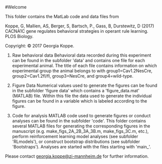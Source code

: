 #Welcome

This folder contains the MatLab code and data files from

Koppe, G, Mallien, AS, Berger, S, Bartsch, P., Gass, B, Durstewitz, D (2017) CACNA1C gene regulates behavioral strategies in operant rule learning. PLOS Biology.

Copyright: © 2017 Georgia Koppe.


1. Raw behavioral data
Behavioral data recorded during this experiment can be found in the subfolder 'data' and contains one file for each experimental animal. The title of each file contains information on which experimental group the animal belongs to with group1=Cav1.2NesCre, group2=Cav1.2fl/fl, group3=NesCre, and group4=wild-type. 

2. Figure Data
Numerical values used to generate the figures can be found in the subfolder 'figure data' which contains a 'figure_data.mat' (MATLAB) file. Within this file the data used to generate the individual figures can be found in a variable which is labeled according to the figure.

3. Code for analysis
MATLAB code used to generate figures or conduct analyses can be found in the subfolder 'code'. This folder contains several MATLAB files for generating the corresponding figures in the manuscript (e.g. make_figs_2A_2B_3A_3B.m, make_figs_3C.m, etc.), perform reinforcement learning model analyses (see subfolder 'RLmodels'), or construct bootstrap distributions (see subfolder 'Bootstraps'). Analyses are started with the files starting with 'main_'.

Please contact georgia.koppe@zi-mannheim.de for further information.
